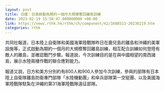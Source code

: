 ```yaml
---
layout: post
title: 日媒：日美啟動為期約一個月大規模奪回離島訓練
date: 2023-02-19 15:58:47.000000000 +08:00
link: https://news.rthk.hk/rthk/ch/component/k2/1688513-20230219.htm
categories: rthk
---
```


共同社報道，日本陸上自衛隊和美國海軍陸戰隊昨日在鹿兒島的離島和沖繩的美軍設施等，正式啟動為期約一個月的大規模奪回離島訓練，相互配合訓練如何登陸有敵人的離島，並確認戰鬥步驟。報道說，今次訓練目的是在與中國相望的南西諸島，展示水陸兩棲作戰的聯合應對能力。

報道又說，日方和美方分別約有800人和900人參加今次訓練，參與的部隊有日本陸上自衛隊離島防衛專門部隊「水陸機動團」和傘兵部隊第一空挺團、以及美國海軍陸戰隊駐紮在沖繩的第31海軍陸戰隊遠征部隊。
